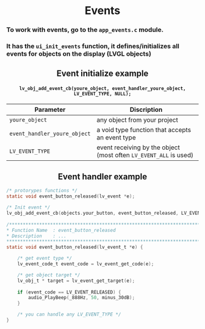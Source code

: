 # <center>Events

### To work with events, go to the `app_events.c` module.
### It has the `ui_init_events` function, it defines/initializes all events for objects on the display (LVGL objects)

## <center>Event initialize example 
#### <center>`lv_obj_add_event_cb(youre_object, event_handler_youre_object, LV_EVENT_TYPE, NULL);`

| Parameter | Discription |
| ----------- | ----------- |
|  `youre_object` | any object from your project |
| `event_handler_youre_object` | a void type function that accepts an event type |
| `LV_EVENT_TYPE` | event receiving by the object (most often `LV_EVENT_ALL` is used) |

## <center>Event handler example

```C 
/* protorypes functions */
static void event_button_released(lv_event *e);

/* Init event */
lv_obj_add_event_cb(objects.your_button, event_button_released, LV_EVENT_ALL, NULL);
    
/*******************************************************************************
* Function Name  : event_button_released
* Description    : ...
*******************************************************************************/
static void event_button_released(lv_event_t *e) {

    /* get event type */
    lv_event_code_t event_code = lv_event_get_code(e);

    /* get object target */
    lv_obj_t * target = lv_event_get_target(e);
    
    if (event_code == LV_EVENT_RELEASED) {
        audio_PlayBeep(_888Hz, 50, minus_30dB);
    }

    /* you can handle any LV_EVENT_TYPE */
}
``` 